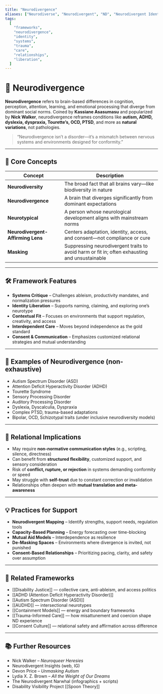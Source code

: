 ```yaml
---
title: "Neurodivergence"
aliases: ["Neurodiverse", "Neurodivergent", "ND", "Neurodivergent Identity"]
tags:
  [
    "frameworks",
    "neurodivergence",
    "identity",
    "systems",
    "trauma",
    "care",
    "relationships",
    "liberation",
  ]
---
```


<!-- @format -->

# 🧬 Neurodivergence

**Neurodivergence** refers to brain-based differences in cognition, perception, attention, learning, and emotional processing that diverge from dominant social norms. Coined by **Kassiane Asasumasu** and popularized by **Nick Walker**, neurodivergence reframes conditions like **autism, ADHD, dyslexia, dyspraxia, Tourette’s, OCD, PTSD**, and more as **natural variations**, not pathologies.

> “Neurodivergence isn’t a disorder—it’s a mismatch between nervous systems and environments designed for conformity.”

---

## 🧠 Core Concepts

| Concept                           | Description                                                                                   |
| --------------------------------- | --------------------------------------------------------------------------------------------- |
| **Neurodiversity**                | The broad fact that all brains vary—like biodiversity in nature                               |
| **Neurodivergence**               | A brain that diverges significantly from dominant expectations                                |
| **Neurotypical**                  | A person whose neurological development aligns with mainstream norms                          |
| **Neurodivergent-Affirming Lens** | Centers adaptation, identity, access, and consent—not compliance or cure                      |
| **Masking**                       | Suppressing neurodivergent traits to avoid harm or fit in; often exhausting and unsustainable |

---

## 🛠 Framework Features

- **Systems Critique** – Challenges ableism, productivity mandates, and normalization pressures
- **Identity Liberation** – Supports naming, claiming, and exploring one’s neurotype
- **Contextual Fit** – Focuses on environments that support regulation, creativity, and access
- **Interdependent Care** – Moves beyond independence as the gold standard
- **Consent & Communication** – Emphasizes customized relational strategies and mutual understanding

---

## 🌈 Examples of Neurodivergence (non-exhaustive)

- Autism Spectrum Disorder (ASD)
- Attention Deficit Hyperactivity Disorder (ADHD)
- Tourette Syndrome
- Sensory Processing Disorder
- Auditory Processing Disorder
- Dyslexia, Dyscalculia, Dyspraxia
- Complex PTSD, trauma-based adaptations
- Bipolar, OCD, Schizotypal traits (under inclusive neurodiversity models)

---

## 💬 Relational Implications

- May require **non-normative communication styles** (e.g., scripting, silence, directness)
- Can benefit from **structured flexibility**, customized support, and sensory consideration
- Risk of **conflict, rupture, or rejection** in systems demanding conformity or speed
- May struggle with **self-trust** due to constant correction or invalidation
- Relationships often deepen with **mutual translation and meta-awareness**

---

## 💡 Practices for Support

- **Neurodivergent Mapping** – Identify strengths, support needs, regulation tools
- **Capacity-Based Planning** – Energy forecasting over time-blocking
- **Mutual Aid Models** – Interdependence as resilience
- **De-Masking Spaces** – Environments where divergence is invited, not punished
- **Consent-Based Relationships** – Prioritizing pacing, clarity, and safety over assumption

---

## 🔗 Related Frameworks

- [[Disability Justice]] — collective care, anti-ableism, and access politics
- [[ADHD (Attention Deficit Hyperactivity Disorder)]]
- [[Autism Spectrum Disorder (ASD)]]
- [[AUDHD]] — intersectional neurotypes
- [[Containment Models]] — energy and boundary frameworks
- [[Trauma-Informed Care]] — how misattunement and coercion shape ND experience
- [[Consent Culture]] — relational safety and affirmation across difference

---

## 📚 Further Resources

- Nick Walker – _Neuroqueer Heresies_
- Neurodivergent Insights (web, IG)
- Devon Price – _Unmasking Autism_
- Lydia X. Z. Brown – _All the Weight of Our Dreams_
- The Neurodivergent Narwhal (infographics + scripts)
- Disability Visibility Project
  [[Spoon Theory]]
